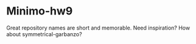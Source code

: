 # Minimo-hw9
Great repository names are short and memorable. Need inspiration? How about symmetrical-garbanzo?
